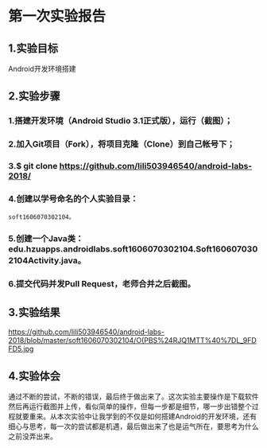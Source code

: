 ﻿# 第一次实验报告  

## 1.实验目标
Android开发环境搭建 

## 2.实验步骤

### 1.搭建开发环境（Android Studio 3.1正式版），运行（截图）；
### 2.加入Git项目（Fork），将项目克隆（Clone）到自己帐号下；
### 3.$ git clone https://github.com/lili503946540/android-labs-2018/
### 4.创建以学号命名的个人实验目录：
    soft1606070302104。
### 5.创建一个Java类：edu.hzuapps.androidlabs.soft1606070302104.Soft1606070302104Activity.java。
### 6.提交代码并发Pull Request，老师合并之后截图。

## 3.实验结果
https://github.com/lili503946540/android-labs-2018/blob/master/soft1606070302104/O(PBS%24RJQ1MTT%40%7DL_9FDFD5.jpg

## 4.实验体会
  通过不断的尝试，不断的错误，最后终于做出来了。这次实验主要操作是下载软件然后再运行截图并上传，看似简单的操作，但每一步都是细节，哪一步出错整个过程就要重来。从本次实验中让我学到的不仅是如何搭建Android的开发环境，还有细心与思考，每一次的尝试都是机遇，最后做出来了也是运气所在，要思考为什么之前没弄出来。
